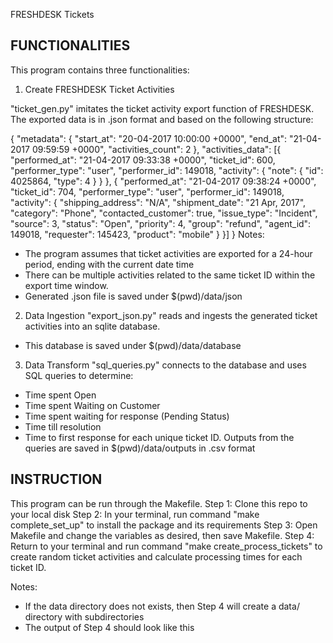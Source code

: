 FRESHDESK Tickets

## FUNCTIONALITIES
This program contains three functionalities:

1. Create FRESHDESK Ticket Activities

"ticket_gen.py" imitates the ticket activity export function of FRESHDESK. The exported data is in .json format and based on the following structure:

{
    "metadata": {
        "start_at": "20-04-2017 10:00:00 +0000",
        "end_at": "21-04-2017 09:59:59 +0000",
        "activities_count": 2
    },
    "activities_data": [{
        "performed_at": "21-04-2017 09:33:38 +0000",
        "ticket_id": 600,
        "performer_type": "user",
        "performer_id": 149018,
        "activity": {
            "note": {
                "id": 4025864,
                "type": 4
            }
        }
    }, {
        "performed_at": "21-04-2017 09:38:24 +0000",
        "ticket_id": 704,
        "performer_type": "user",
        "performer_id": 149018,
        "activity": {
            "shipping_address": "N/A",
            "shipment_date": "21 Apr, 2017",
            "category": "Phone",
            "contacted_customer": true,
            "issue_type": "Incident",
            "source": 3,
            "status": "Open",
            "priority": 4,
            "group": "refund",
            "agent_id": 149018,
            "requester": 145423,
            "product": "mobile"
        }
    }]
}
Notes:
- The program assumes that ticket activities are exported for a 24-hour period, ending with the current date time
- There can be multiple activities related to the same ticket ID within the export time window.
- Generated .json file is saved under $(pwd)/data/json

2. Data Ingestion
"export_json.py" reads and ingests the generated ticket activities into an sqlite database.
- This database is saved under $(pwd)/data/database

3. Data Transform
"sql_queries.py" connects to the database and uses SQL queries to determine:
- Time spent Open
- Time spent Waiting on Customer
- Time spent waiting for response (Pending Status)
- Time till resolution
- Time to first response
for each unique ticket ID.
Outputs from the queries are saved in $(pwd)/data/outputs in .csv format

## INSTRUCTION

This program can be run through the Makefile.
Step 1: Clone this repo to your local disk
Step 2: In your terminal, run command "make complete_set_up" to install the package and its requirements
Step 3: Open Makefile and change the variables as desired, then save Makefile.
Step 4: Return to your terminal and run command "make create_process_tickets" to create random ticket activities and calculate processing times for each ticket ID.

Notes:
- If the data directory does not exists, then Step 4 will create a data/ directory with subdirectories
- The output of Step 4 should look like this
